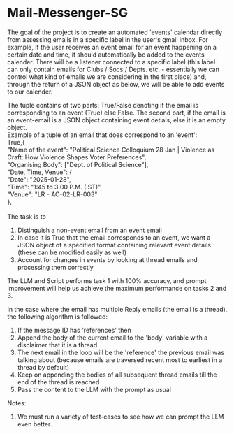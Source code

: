 # Mail-Messenger-SG

The goal of the project is to create an automated 'events' calendar directly from assessing emails in a specific label in the user's gmail inbox. For example, if the user receives an event email for an event happening on a certain date and time, it should automatically be added to the events calender. There will be a listener connected to a specific label (this label can only contain emails for Clubs / Socs / Depts. etc. - essentially we can control what kind of emails we are considering in the first place) and, through the return of a JSON object as below, we will be able to add events to our calender. 

The tuple contains of two parts: True/False denoting if the email is corresponding to an event (True) else False. The second part, if the email is an event-email is a JSON object containing event detials, else it is an empty object. <br>
Example of a tuple of an email that does correspond to an 'event': <br>
True,{<br>
"Name of the event": "Political Science Colloquium 28 Jan | Violence as Craft: How Violence Shapes Voter Preferences",<br>
"Organising Body": ["Dept. of Political Science"],<br>
"Date, Time, Venue": {<br>
"Date": "2025-01-28",<br>
"Time": "1:45 to 3:00  P.M. (IST)",<br>
"Venue": "LR - AC-02-LR-003"<br>
},<br>
<br>
The task is to 
1. Distinguish a non-event email from an event email
2. In case it is True that the email corresponds to an event, we want a JSON object of a specified format containing relevant event details (these can be modified easily as well)
3. Account for changes in events by looking at thread emails and processing them correctly

The LLM and Script performs task 1 with 100% accuracy, and prompt improvement will help us achieve the maximum performance on tasks 2 and 3.

In the case where the email has multiple Reply emails (the email is a thread), the following algorithm is followed: 
1. If the message ID has 'references' then
2. Append the body of the current email to the 'body' variable with a disclaimer that it is a thread
3. The next email in the loop will be the 'reference' the previous email was talking about (because emails are traversed recent most to earliest in a thread by default)
4. Keep on appending the bodies of all subsequent thread emails till the end of the thread is reached
5. Pass the content to the LLM with the prompt as usual

Notes: 
1. We must run a variety of test-cases to see how we can prompt the LLM even better.

